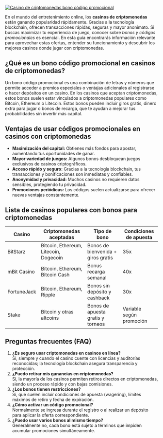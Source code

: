 [![Casino de criptomonedas bono código promocional](https://123-caf.pages.dev/gitsignup.png)](https://vrmoo.ru/Bt82HjjY)

<p>En el mundo del entretenimiento online, los <strong>casinos de criptomonedas</strong> están ganando popularidad rápidamente. Gracias a la tecnología blockchain, ofrecen transacciones rápidas, seguras y mayor anonimato. Si buscas maximizar tu experiencia de juego, conocer sobre <em>bonos y códigos promocionales</em> es esencial. En esta guía encontrarás información relevante para aprovechar estas ofertas, entender su funcionamiento y descubrir los mejores casinos donde jugar con criptomonedas.</p>  <h2>¿Qué es un bono código promocional en casinos de criptomonedas?</h2> <p>Un bono código promocional es una combinación de letras y números que permite acceder a premios especiales o ventajas adicionales al registrarse o hacer depósitos en un casino. En los casinos que aceptan criptomonedas, estos bonos suelen estar vinculados a criptomonedas populares como Bitcoin, Ethereum o Litecoin. Estos bonos pueden incluir giros gratis, dinero extra para jugar o bonos de recarga, que te ayudan a mejorar tus probabilidades sin invertir más capital.</p>  <h2>Ventajas de usar códigos promocionales en casinos con criptomonedas</h2> <ul>   <li><strong>Maximización del capital:</strong> Obtienes más fondos para apostar, aumentando tus oportunidades de ganar.</li>   <li><strong>Mayor variedad de juegos:</strong> Algunos bonos desbloquean juegos exclusivos de casinos criptográficos.</li>   <li><strong>Acceso rápido y seguro:</strong> Gracias a la tecnología blockchain, tus transacciones y bonificaciones son inmediatas y confiables.</li>   <li><strong>Anonymidad y privacidad:</strong> Muchos casinos no requieren datos sensibles, protegiendo tu privacidad.</li>   <li><strong>Promociones periódicas:</strong> Los códigos suelen actualizarse para ofrecer nuevas ventajas constantemente.</li> </ul>  <h2>Lista de casinos populares con bonos para criptomonedas</h2> <table>   <thead>     <tr>       <th>Casino</th>       <th>Criptomonedas aceptadas</th>       <th>Tipo de bono</th>       <th>Condiciones de apuesta</th>     </tr>   </thead>   <tbody>     <tr>       <td>BitStarz</td>       <td>Bitcoin, Ethereum, Litecoin, Dogecoin</td>       <td>Bonos de bienvenida + giros gratis</td>       <td>35x</td>     </tr>     <tr>       <td>mBit Casino</td>       <td>Bitcoin, Ethereum, Bitcoin Cash</td>       <td>Bonus recarga semanal</td>       <td>40x</td>     </tr>     <tr>       <td>FortuneJack</td>       <td>Bitcoin, Ethereum, Ripple</td>       <td>Bonos sin depósito y cashback</td>       <td>30x</td>     </tr>     <tr>       <td>Stake</td>       <td>Bitcoin y otras altcoins</td>       <td>Bonos de apuesta gratis y torneos</td>       <td>Variable según promoción</td>     </tr>   </tbody> </table>  <h2>Preguntas frecuentes (FAQ)</h2> <ol>   <li><strong>¿Es seguro usar criptomonedas en casinos en línea?</strong><br>Sí, siempre y cuando el casino cuente con licencias y auditorías reconocidas; la tecnología blockchain asegura transparencia y protección.</li>   <li><strong>¿Puedo retirar mis ganancias en criptomonedas?</strong><br>Sí, la mayoría de los casinos permiten retiros directos en criptomonedas, siendo un proceso rápido y con bajas comisiones.</li>   <li><strong>¿Los bonos tienen restricciones?</strong><br>Sí, que suelen incluir condiciones de apuesta (wagering), límites máximos de retiro y fecha de expiración.</li>   <li><strong>¿Cómo activar un código promocional?</strong><br>Normalmente se ingresa durante el registro o al realizar un depósito para aplicar la oferta correspondiente.</li>   <li><strong>¿Puedo usar varios bonos al mismo tiempo?</strong><br>Generalmente no, cada bono está sujeto a términos que impiden acumular promociones simultáneamente.</li> </ol>